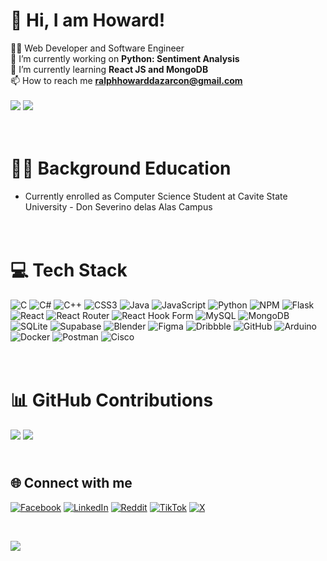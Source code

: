 
# 👋 Hi, I am Howard!

👨‍💻 Web Developer and Software Engineer<br>
🔭 I’m currently working on **Python: Sentiment Analysis**<br>
🌱 I’m currently learning **React JS and MongoDB**<br>
📫 How to reach me **ralphhowarddazarcon@gmail.com**<br><br>
![](https://github-readme-stats.vercel.app/api?username=Yukwiczyczy&theme=dracula&hide_border=false&include_all_commits=true&count_private=true)
![](https://github-readme-stats.vercel.app/api/top-langs/?username=Yukwiczyczy&theme=dracula&hide_border=false&include_all_commits=true&count_private=true&layout=compact)

# <br>👨‍🎓 Background Education
- Currently enrolled as Computer Science Student at Cavite State University - Don Severino delas Alas Campus

# <br>💻 Tech Stack
![C](https://img.shields.io/badge/c-%2300599C.svg?style=for-the-badge&logo=c&logoColor=white) ![C#](https://img.shields.io/badge/c%23-%23239120.svg?style=for-the-badge&logo=csharp&logoColor=white) ![C++](https://img.shields.io/badge/c++-%2300599C.svg?style=for-the-badge&logo=c%2B%2B&logoColor=white) ![CSS3](https://img.shields.io/badge/css3-%231572B6.svg?style=for-the-badge&logo=css3&logoColor=white) ![Java](https://img.shields.io/badge/java-%23ED8B00.svg?style=for-the-badge&logo=openjdk&logoColor=white) ![JavaScript](https://img.shields.io/badge/javascript-%23323330.svg?style=for-the-badge&logo=javascript&logoColor=%23F7DF1E) ![Python](https://img.shields.io/badge/python-3670A0?style=for-the-badge&logo=python&logoColor=ffdd54) ![NPM](https://img.shields.io/badge/NPM-%23CB3837.svg?style=for-the-badge&logo=npm&logoColor=white) ![Flask](https://img.shields.io/badge/flask-%23000.svg?style=for-the-badge&logo=flask&logoColor=white) ![React](https://img.shields.io/badge/react-%2320232a.svg?style=for-the-badge&logo=react&logoColor=%2361DAFB) ![React Router](https://img.shields.io/badge/React_Router-CA4245?style=for-the-badge&logo=react-router&logoColor=white) ![React Hook Form](https://img.shields.io/badge/React%20Hook%20Form-%23EC5990.svg?style=for-the-badge&logo=reacthookform&logoColor=white) ![MySQL](https://img.shields.io/badge/mysql-4479A1.svg?style=for-the-badge&logo=mysql&logoColor=white) ![MongoDB](https://img.shields.io/badge/MongoDB-%234ea94b.svg?style=for-the-badge&logo=mongodb&logoColor=white) ![SQLite](https://img.shields.io/badge/sqlite-%2307405e.svg?style=for-the-badge&logo=sqlite&logoColor=white) ![Supabase](https://img.shields.io/badge/Supabase-3ECF8E?style=for-the-badge&logo=supabase&logoColor=white) ![Blender](https://img.shields.io/badge/blender-%23F5792A.svg?style=for-the-badge&logo=blender&logoColor=white) ![Figma](https://img.shields.io/badge/figma-%23F24E1E.svg?style=for-the-badge&logo=figma&logoColor=white) ![Dribbble](https://img.shields.io/badge/Dribbble-EA4C89?style=for-the-badge&logo=dribbble&logoColor=white) ![GitHub](https://img.shields.io/badge/github-%23121011.svg?style=for-the-badge&logo=github&logoColor=white) ![Arduino](https://img.shields.io/badge/-Arduino-00979D?style=for-the-badge&logo=Arduino&logoColor=white) ![Docker](https://img.shields.io/badge/docker-%230db7ed.svg?style=for-the-badge&logo=docker&logoColor=white) ![Postman](https://img.shields.io/badge/Postman-FF6C37?style=for-the-badge&logo=postman&logoColor=white) ![Cisco](https://img.shields.io/badge/cisco-%23049fd9.svg?style=for-the-badge&logo=cisco&logoColor=black)

# <br>📊 GitHub Contributions
![](https://github-contributor-stats.vercel.app/api?username=Yukwiczyczy&limit=5&theme=dracula&combine_all_yearly_contributions=true)
![](https://github-readme-streak-stats.herokuapp.com/?user=Yukwiczyczy&theme=dracula&hide_border=false)

## <br>🌐 Connect with me
[![Facebook](https://img.shields.io/badge/Facebook-%231877F2.svg?logo=Facebook&logoColor=white)](https://facebook.com/Yukwiczyczy) [![LinkedIn](https://img.shields.io/badge/LinkedIn-%230077B5.svg?logo=linkedin&logoColor=white)](https://linkedin.com/in/ralph-howard-azarcon-160bb1318) [![Reddit](https://img.shields.io/badge/Reddit-%23FF4500.svg?logo=Reddit&logoColor=white)](https://reddit.com/user/socialEule) [![TikTok](https://img.shields.io/badge/TikTok-%23000000.svg?logo=TikTok&logoColor=white)](https://tiktok.com/@Yukwiczyczy_) [![X](https://img.shields.io/badge/X-black.svg?logo=X&logoColor=white)](https://x.com/Yukwiczyczy) 

<br>

[![](https://visitcount.itsvg.in/api?id=Yukwiczyczy&icon=2&color=3)](https://visitcount.itsvg.in) 
<!-- Proudly created with GPRM ( https://gprm.itsvg.in ) -->
